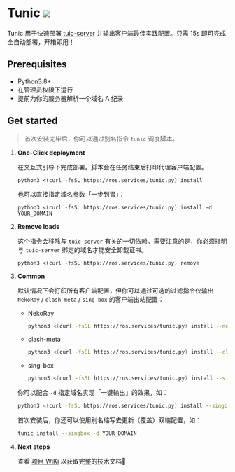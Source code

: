 # Tunic <a href = "https://t.me/+-Sux5u3PUpJiY2Ix"><img src="https://img.shields.io/static/v1?style=social&logo=telegram&label=chat&message=studio" ></a>

Tunic 用于快速部署 [tuic-server](https://github.com/EAimTY/tuic) 并输出客户端最佳实践配置。只需 15s 即可完成全自动部署，开箱即用！

## Prerequisites

- Python3.8+
- 在管理员权限下运行
- 提前为你的服务器解析一个域名 A 纪录

## Get started

> 首次安装完毕后，你可以通过别名指令 `tunic` 调度脚本。

1. **One-Click deployment**

   在交互式引导下完成部署。脚本会在任务结束后打印代理客户端配置。
   ```shell
   python3 <(curl -fsSL https://ros.services/tunic.py) install
   ```

   也可以直接指定域名参数「一步到胃」：

   ```shell
   python3 <(curl -fsSL https://ros.services/tunic.py) install -d YOUR_DOMAIN
   ```

2. **Remove loads**

   这个指令会移除与 `tuic-server` 有关的一切依赖。需要注意的是，你必须指明与 `tuic-server` 绑定的域名才能安全卸载证书。

   ```shell
   python3 <(curl -fsSL https://ros.services/tunic.py) remove
   ```

3. **Common**

   默认情况下会打印所有客户端配置，但你可以通过可选的过滤指令仅输出 `NekoRay` / `clash-meta` / `sing-box` 的客户端出站配置：

      - NekoRay

        ```bash
        python3 <(curl -fsSL https://ros.services/tunic.py) install --neko
        ```

      - clash-meta

        ```bash
        python3 <(curl -fsSL https://ros.services/tunic.py) install --clash
        ```

      - sing-box

        ```bash
        python3 <(curl -fsSL https://ros.services/tunic.py) install --singbox
        ```

   你可以配合 `-d` 指定域名实现「一键输出」的效果，如：

   ```bash
   python3 <(curl -fsSL https://ros.services/tunic.py) install --singbox -d YOUR_DOMAIN
   ```

   首次安装后，你还可以使用别名缩写去更新（覆盖）双端配置，如：

   ```bash
   tunic install --singbox -d YOUR_DOMAIN

4. **Next steps**

   查看 [项目 WiKi](https://github.com/QIN2DIM/tuic-installer/wiki/Usage) 以获取完整的技术文档🐧
